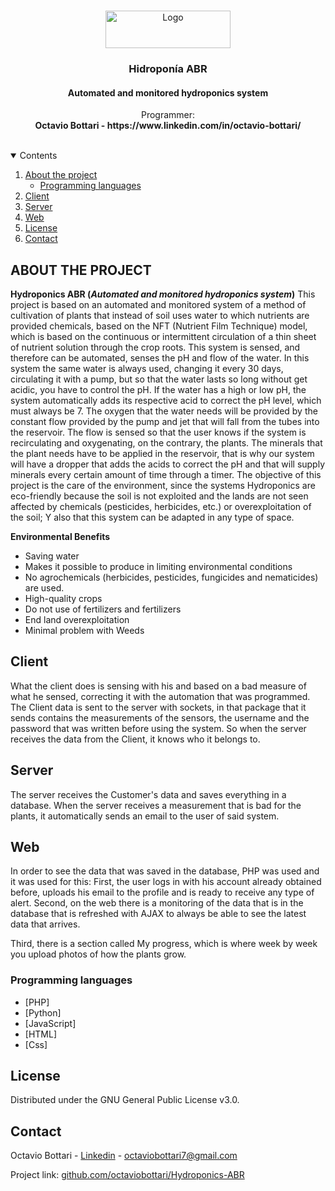 


<!-- PROJECT LOGO -->
<br/>
<p align="center">
  <a href="https://github.com/octaviobottari/Hydroponics-ABR">
    <img src="https://i.imgur.com/FX6p4Nv.png" alt="Logo" width="200" height="60">
  </a>

  <h3 align="center">Hidroponía ABR </h3>
  <h4 align="center">Automated and monitored hydroponics system</h4>

  <p align="center">
    Programmer:
    <br />
     <strong>Octavio Bottari - https://www.linkedin.com/in/octavio-bottari/</strong>
    <br />
    <br />
  </p>
</p>


<!-- TABLE OF CONTENTS -->
<details open="open">
  <summary>Contents</summary>
  <ol>
    <li>
      <a href="#sobre-el-proyecto">About the project</a>
      <ul>
        <li><a href="#Programming languages">Programming languages</a></li>
      </ul>
    </li>
    <li>
      <a href="#client">Client</a>
      </li>
      <li>
      <a href="#server">Server</a>
      </li>
      <li>
      <a href="#web">Web</a>
      </li>
    <!-- <li>
      <a href="#getting-started">Getting Started</a>
      <ul>
        <li><a href="#prerequisites">Prerequisites</a></li>
        <li><a href="#installation">Installation</a></li>
      </ul>
    </li> -->
    <li><a href="#licencia">License</a></li>
    <li><a href="#contacto">Contact</a></li>
    <!-- <li><a href="#agradecimientos">Agradecimientos</a></li> -->
  </ol>
</details>



<!-- ABOUT THE PROJECT -->
## ABOUT THE PROJECT

**Hydroponics ABR (*Automated and monitored hydroponics system*)** This project is based on an automated and monitored system of a method of
cultivation of plants that instead of soil uses water to which nutrients are provided
chemicals, based on the NFT (Nutrient Film Technique) model, which is based on the
continuous or intermittent circulation of a thin sheet of nutrient solution through the
crop roots.
This system is sensed, and therefore can be automated, senses the pH and flow
of the water. In this system the same water is always used, changing it every 30 days,
circulating it with a pump, but so that the water lasts so long without
get acidic, you have to control the pH. If the water has a high or low pH, the system automatically adds its respective acid to correct the pH level, which must always be 7. The oxygen that the water needs will be provided by the constant flow provided by the
pump and jet that will fall from the tubes into the reservoir. The flow is sensed so that the user knows if the system is recirculating and oxygenating, on the contrary, the
plants. The minerals that the plant needs have to be applied in the reservoir, that is why our system will have a dropper that adds the acids to correct the pH and that will supply minerals every certain amount of time through a timer.
The objective of this project is the care of the environment, since the systems
Hydroponics are eco-friendly because the soil is not exploited and the lands are not seen
affected by chemicals (pesticides, herbicides, etc.) or overexploitation of the soil; Y
also that this system can be adapted in any type of space.


**Environmental Benefits**
* Saving water
* Makes it possible to produce in limiting environmental conditions
* No agrochemicals (herbicides, pesticides, fungicides and nematicides) are used.
* High-quality crops
* Do not use of fertilizers and fertilizers
* End land overexploitation
* Minimal problem with Weeds


## Client
What the client does is sensing with his and based on a bad measure of what he sensed, correcting it with the automation that was programmed. The Client data is sent to the server with sockets, in that package that it sends contains the measurements of the sensors, the username and the password that was written before using the system. So when the server receives the data from the Client, it knows who it belongs to.

## Server
The server receives the Customer's data and saves everything in a database.
When the server receives a measurement that is bad for the plants, it automatically sends an email to the user of said system.

## Web
In order to see the data that was saved in the database, PHP was used and it was used for this:
First, the user logs in with his account already obtained before, uploads his email to the profile and is ready to receive any type of alert.
Second, on the web there is a monitoring of the data that is in the database that is refreshed with AJAX to always be able to see the latest data that arrives.

Third, there is a section called My progress, which is where week by week you upload photos of how the plants grow.


### Programming languages


* [PHP]
* [Python]
* [JavaScript]
* [HTML]
* [Css]



<!-- GETTING STARTED -->
<!-- ## Getting Started
This is an example of how you may give instructions on setting up your project locally.
To get a local copy up and running follow these simple example steps.
### Prerequisites
This is an example of how to list things you need to use the software and how to install them.
* npm
  ```sh
  npm install npm@latest -g
  ```
### Installation
1. Get a free API Key at [https://example.com](https://example.com)
2. Clone the repo
   ```sh
   git clone https://github.com/your_username_/Project-Name.git
   ```
3. Install NPM packages
   ```sh
   npm install
   ```
4. Enter your API in `config.js`
   ```JS
   const API_KEY = 'ENTER YOUR API';
   ``` -->
<!-- LICENSE -->
## License

Distributed under the GNU General Public License v3.0.

<!-- CONTACTO -->
## Contact

Octavio Bottari - [Linkedin](https://www.linkedin.com/in/octavio-bottari/) - octaviobottari7@gmail.com

Project link: [github.com/octaviobottari/Hydroponics-ABR](https://github.com/octaviobottari/Hydroponics-ABR)



<!-- ACKNOWLEDGEMENTS -->
<!-- ## Acknowledgements
* [GitHub Emoji Cheat Sheet](https://www.webpagefx.com/tools/emoji-cheat-sheet)
* [Img Shields](https://shields.io)
* [Choose an Open Source License](https://choosealicense.com)
* [GitHub Pages](https://pages.github.com)
* [Animate.css](https://daneden.github.io/animate.css)
* [Loaders.css](https://connoratherton.com/loaders)
* [Slick Carousel](https://kenwheeler.github.io/slick)
* [Smooth Scroll](https://github.com/cferdinandi/smooth-scroll)
* [Sticky Kit](http://leafo.net/sticky-kit)
* [JVectorMap](http://jvectormap.com)
* [Font Awesome](https://fontawesome.com)
 -->




<!-- MARKDOWN LINKS & IMAGES -->
<!-- https://www.markdownguide.org/basic-syntax/#reference-style-links -->
[contributors-shield]: https://img.shields.io/github/contributors/othneildrew/Best-README-Template.svg?style=for-the-badge
[contributors-url]: https://github.com/othneildrew/Best-README-Template/graphs/contributors
[forks-shield]: https://img.shields.io/github/forks/othneildrew/Best-README-Template.svg?style=for-the-badge
[forks-url]: https://github.com/othneildrew/Best-README-Template/network/members
[stars-shield]: https://img.shields.io/github/stars/othneildrew/Best-README-Template.svg?style=for-the-badge
[stars-url]: https://github.com/othneildrew/Best-README-Template/stargazers
[issues-shield]: https://img.shields.io/github/issues/othneildrew/Best-README-Template.svg?style=for-the-badge
[issues-url]: https://github.com/othneildrew/Best-README-Template/issues
[license-shield]: https://img.shields.io/github/license/othneildrew/Best-README-Template.svg?style=for-the-badge
[license-url]: https://github.com/othneildrew/Best-README-Template/blob/master/LICENSE.txt
[linkedin-shield]: https://img.shields.io/badge/-LinkedIn-black.svg?style=for-the-badge&logo=linkedin&colorB=555
[linkedin-url]: https://linkedin.com/in/othneildrew
